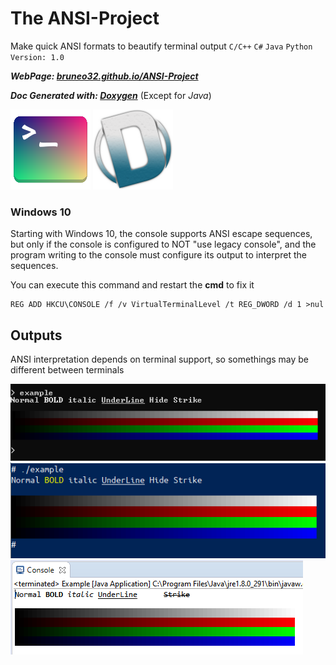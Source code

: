 # The ANSI-Project
Make quick ANSI formats to beautify terminal output
`C/C++` `C#` `Java` `Python`
`Version: 1.0`


***WebPage: [bruneo32.github.io/ANSI-Project](https://bruneo32.github.io/ANSI-Project)***

***Doc Generated with: [Doxygen](https://www.doxygen.nl/index.html)*** (Except for *Java*)


![logo](resources/logo.png)
![doxygen](resources/doxygen.png)


### Windows 10
Starting with Windows 10, the console supports ANSI escape sequences, but only if the console is configured to NOT "use legacy console", and the program writing to the console must configure its output to interpret the sequences.

You can execute this command and restart the **cmd** to fix it
```
REG ADD HKCU\CONSOLE /f /v VirtualTerminalLevel /t REG_DWORD /d 1 >nul
```

## Outputs
ANSI interpretation depends on terminal support, so somethings may be different between terminals

![output](resources/exoutput.png)
![output](resources/exoutput2.png)
![output](resources/exoutput3.png)
